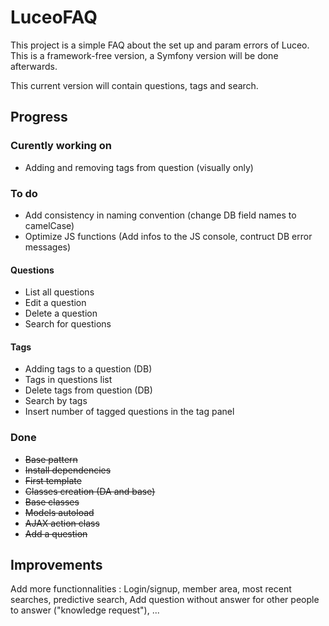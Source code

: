 # LuceoFAQ
This project is a simple FAQ about the set up and param errors of Luceo. This is a framework-free version, a Symfony version will be done afterwards.

This current version will contain questions, tags and search.

## Progress

### Curently working on
* Adding and removing tags from question (visually only)

### To do
* Add consistency in naming convention (change DB field names to camelCase)
* Optimize JS functions (Add infos to the JS console, contruct DB error messages)

#### Questions
* List all questions
* Edit a question
* Delete a question
* Search for questions

#### Tags
* Adding tags to a question (DB)
* Tags in questions list
* Delete tags from question (DB)
* Search by tags
* Insert number of tagged questions in the tag panel

### Done
* ~~Base pattern~~
* ~~Install dependencies~~
* ~~First template~~
* ~~Classes creation (DA and base)~~
* ~~Base classes~~
* ~~Models autoload~~
* ~~AJAX action class~~
* ~~Add a question~~

## Improvements
Add more functionnalities : Login/signup, member area, most recent searches, predictive search, Add question without answer for other people to answer ("knowledge request"), ...